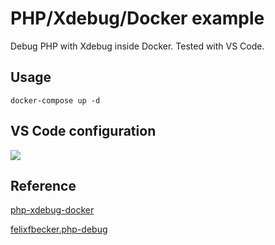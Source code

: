 # PHP/Xdebug/Docker example

Debug PHP with Xdebug inside Docker. Tested with VS Code.

## Usage

`docker-compose up -d `

## VS Code configuration

![](https://i.imgur.com/B8dnAj7.png)

## Reference

[php-xdebug-docker](https://github.com/angristan/php-xdebug-docker)

[felixfbecker.php-debug](https://maasaablog.com/development/laravel/2308/)
